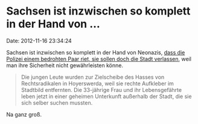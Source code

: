 Sachsen ist inzwischen so komplett in der Hand von \...
=======================================================

Date: 2012-11-16 23:34:24

Sachsen ist inzwischen so komplett in der Hand von Neonazis, [dass die
Polizei einem bedrohten Paar riet, sie sollen doch die Stadt
verlassen](http://www.mdr.de/exakt/polizeieinsatz_hoyerswerda100.html),
weil man ihre Sicherheit nicht gewährleisten könne.

> Die jungen Leute wurden zur Zielscheibe des Hasses von Rechtsradikalen
> in Hoyerswerda, weil sie rechte Aufkleber im Stadtbild entfernten. Die
> 33-jährige Frau und ihr Lebensgefährte leben jetzt in einer geheimen
> Unterkunft außerhalb der Stadt, die sie sich selber suchen mussten.

Na ganz groß.
